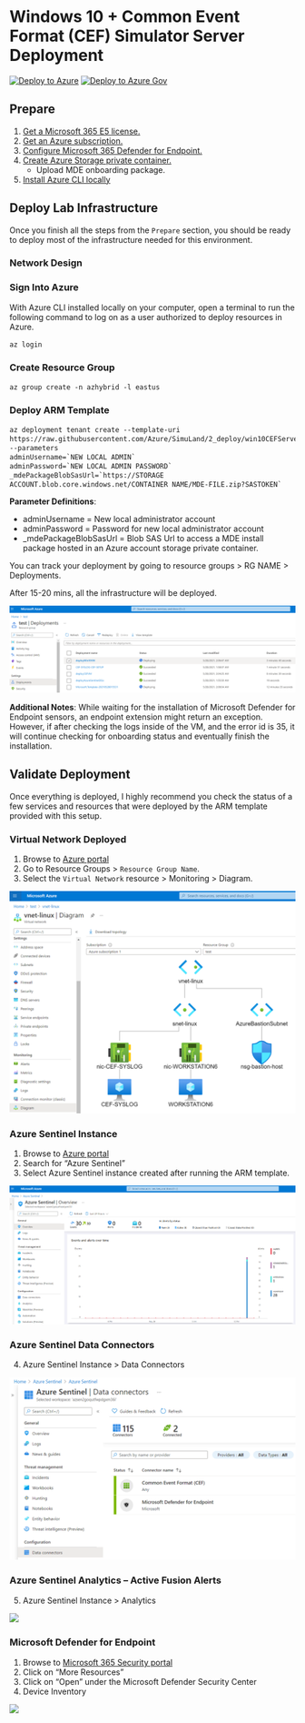 # Windows 10 + Common Event Format (CEF) Simulator Server Deployment 

[![Deploy to Azure](https://aka.ms/deploytoazurebutton)](https://portal.azure.com/#create/Microsoft.Template/uri/https%3A%2F%2Fraw.githubusercontent.com%2FAzure%2FSimuLand%2FAnomalyFusionSimulator%2F2_deploy%2Fwin10CEFServer%2Fazuredeploy.json)
[![Deploy to Azure Gov](https://aka.ms/deploytoazuregovbutton)](https://portal.azure.us/#create/Microsoft.Template/uri/https%3A%2F%2Fraw.githubusercontent.com%2FAzure%2FSimuLand%2FAnomalyFusionSimulator%2F2_deploy%2Fwin10CEFServer%2Fazuredeploy.json)

## Prepare
1.	[Get a Microsoft 365 E5 license.](../../1_prepare/startM365E5Trial.md)
2.	[Get an Azure subscription.](../../1_prepare/m365TenantGetAzSubscription.md)
3.	[Configure Microsoft 365 Defender for Endpoint.](../../1_prepare/configureM365Defender.md)
7.	[Create Azure Storage private container.](../../1_prepare/createPrivateContainerUploadFile.md)
    * Upload MDE onboarding package.
8.	[Install Azure CLI locally](https://docs.microsoft.com/en-us/cli/azure/install-azure-cli)

## Deploy Lab Infrastructure
Once you finish all the steps from the `Prepare` section, you should be ready to deploy most of the infrastructure needed for this environment.

### Network Design

### Sign Into Azure
With Azure CLI installed locally on your computer, open a terminal to run the following command to log on as a user authorized to deploy resources in Azure.

```
az login
```

### Create Resource Group

```
az group create -n azhybrid -l eastus
```

### Deploy ARM Template
```
az deployment tenant create --template-uri https://raw.githubusercontent.com/Azure/SimuLand/2_deploy/win10CEFServer/azuredeploy.json --parameters
adminUsername=`NEW LOCAL ADMIN`
adminPassword=`NEW LOCAL ADMIN PASSWORD`
_mdePackageBlobSasUrl=`https://STORAGE ACCOUNT.blob.core.windows.net/CONTAINER NAME/MDE-FILE.zip?SASTOKEN`
```

**Parameter Definitions**:
* adminUsername = New local administrator account
* adminPassword = Password for new local administrator account
* _mdePackageBlobSasUrl = Blob SAS Url to access a MDE install package hosted in an Azure account storage private container.

You can track your deployment by going to resource groups > RG NAME > Deployments.

After 15-20 mins, all the infrastructure will be deployed.

![](../../resources/images/deploy/win10CEFServer/2021-05-28_02_deployment_status.PNG)

**Additional Notes**: While waiting for the installation of Microsoft Defender for Endpoint sensors, an endpoint extension might return an exception. However, if after checking the logs inside of the VM, and the error id is 35, it will continue checking for onboarding status and eventually finish the installation.

## Validate Deployment
Once everything is deployed, I highly recommend you check the status of a few services and resources that were deployed by the ARM template provided with this setup.

### Virtual Network Deployed
1.	Browse to [Azure portal](https://portal.azure.com/)
2.	Go to Resource Groups > `Resource Group Name`.
3.	Select the `Virtual Network` resource > Monitoring > Diagram.

![](../../resources/images/deploy/win10CEFServer/2021-05-28_03_virtual_network.PNG)

### Azure Sentinel Instance
1.	Browse to [Azure portal](https://portal.azure.com/)
2.	Search for “Azure Sentinel”
3.	Select Azure Sentinel instance created after running the ARM template.

![](../../resources/images/deploy/win10CEFServer/2021-05-28_04_azure_sentinel.PNG)

### Azure Sentinel Data Connectors
4.	Azure Sentinel Instance > Data Connectors

![](../../resources/images/deploy/win10CEFServer/2021-05-28_05_data_connectors.PNG)

### Azure Sentinel Analytics – Active Fusion Alerts
5.	Azure Sentinel Instance > Analytics

![](../../resources/images/deploy/win10CEFServer/2021-05-28_05_active_fusion_alerts.PNG)
### Microsoft Defender for Endpoint
1.	Browse to [Microsoft 365 Security portal](https://security.microsoft.com/)
2.	Click on “More Resources”
3.	Click on “Open” under the Microsoft Defender Security Center
4.	Device Inventory

![](../../resources/images/deploy/win10CEFServer/2021-05-28_07_microsoft_defender_endpoint.PNG)